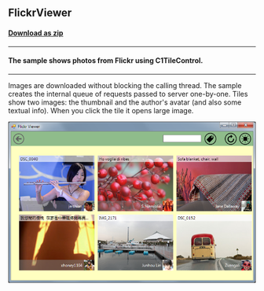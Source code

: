 ## FlickrViewer
#### [Download as zip](https://grapecity.github.io/DownGit/#/home?url=https://github.com/GrapeCity/ComponentOne-WinForms-Samples/tree/master/NetFramework\Tile\CS\FlickrViewer)
____
#### The sample shows photos from Flickr using C1TileControl.
____
Images are downloaded without blocking the calling thread.
The sample creates the internal queue of requests passed to server one-by-one.
Tiles show two images: the thumbnail and the author's avatar (and also some textual info).
When you click the tile it opens large image.

![screenshot](screenshot.png)

